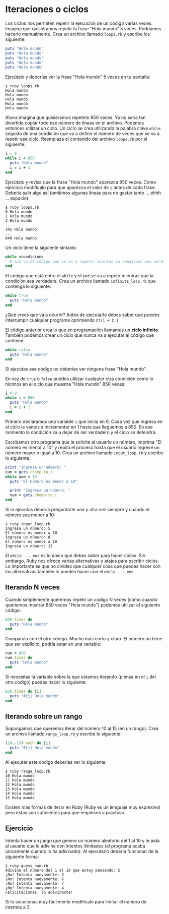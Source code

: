 # Iteraciones o ciclos

Los ciclos nos permiten repetir la ejecución de un código varias veces. Imagina que quisiéramos repetir la frase "Hola mundo" 5 veces. Podríamos hacerlo manualmente. Crea un archivo llamado `loops.rb` y escribe los siguiente:

```ruby
puts "Hola mundo"
puts "Hola mundo"
puts "Hola mundo"
puts "Hola mundo"
puts "Hola mundo"
```

Ejecútalo y deberías ver la frase "Hola mundo" 5 veces en tu pantalla:

```shell
$ ruby loops.rb
Hola mundo
Hola mundo
Hola mundo
Hola mundo
Hola mundo
```

Ahora imagina que quisieramos repetirlo 850 veces. Ya no sería tan divertido copiar todo ese número de líneas en el archivo. Podemos entonces utilizar un ciclo. Un ciclo se crea utilizando la palabra clave `while` seguido de una condición que va a definir el número de veces que se va a repetir ese ciclo. Reemplaza el contenido del archivo `loops.rb` por el siguiente:

```ruby
i = 0
while i < 850
  puts "Hola mundo"
  i = i + 1
end
```

Ejecútalo y revisa que la frase "Hola mundo" aparezca 850 veces. Como ejercicio modifícalo para que aparezca el valor de `i` antes de cada frase. Debería salir algo así (omitimos algunas líneas para no gastar tanto ... ehhh ... espacio):

```shell
$ ruby loops.rb
0 Hola mundo
1 Hola mundo
2 Hola mundo
...
345 Hola mundo
...
849 Hola mundo
```

Un ciclo tiene la siguiente sintaxis:

```ruby
while <condición>
  # acá va el código que se va a repetir mientas la condición sea verdadera
end
```

El código que está entre el `while` y el `end` se va a repetir mientras que la condición sea verdadera. Crea un archivo llamado `infinite_loop.rb` que contenga lo siguiente:

```ruby
while true
  puts "Hola mundo"
end
```

¿Qué crees que va a ocurrir? Antes de ejecutarlo debes saber que puedes interrumpir cualquier programa oprimiendo `Ctrl + C` :)

El código anterior crea lo que en programación llamamos un **ciclo infinito**. También podemos crear un ciclo que nunca va a ejecutar el código que contiene:

```ruby
while false
  puts "Hola mundo"
end
```

Si ejecutas ese código no deberías ver ninguna frase "Hola mundo".

En vez de `true` o `false` puedes utilizar cualquier otra condición como lo hicimos en el ciclo que muestra "Hola mundo" 850 veces:

```ruby
i = 0
while i < 850
  puts "Hola mundo"
  i = i + 1
end
```

Primero declaramos una variable `i` que inicia en 0. Cada vez que ingresa en el ciclo la vamos a incrementar en 1 hasta que lleguemos a 850. En ese momento la condición va a dejar de ser verdadero y el ciclo se detendrá.

Escribamos otro programa que le solicite al usuario un número, imprima "El número es menor a 10" y repita el proceso hasta que el usuario ingrese un número mayor o igual a 10. Crea un archivo llamado `input_loop.rb` y escribe lo siguiente.

```ruby
print "Ingresa un número: "
num = gets.chomp.to_i
while num < 10
  puts "El número es menor a 10"

  print "Ingresa un número: "
  num = gets.chomp.to_i
end
```

Si lo ejecutas debería preguntarte una y otra vez siempre y cuando el número sea menor a 10:

```shell
$ ruby input_loop.rb
Ingresa un número: 5
El número es menor a 10
Ingresa un número: 8
El número es menor a 10
Ingresa un número: 15
```

El `while ... end` es lo único que debes saber para hacer ciclos. Sin embargo, Ruby nos ofrece varias alternativas y atajos para escribir ciclos. Lo importante es que no olvides que cualquier cosa que puedes hacer con las alternativas también lo puedes hacer con el `while ... end`.

## Iterando N veces

Cuando simplemente queremos repetir un código N veces (como cuando queríamos mostrar 850 veces "Hola mundo") podemos utilizar el siguiente código:

```ruby
850.times do
  puts "Hola mundo"
end
```

Compáralo con el otro código. Mucho más corto y claro. El número no tiene que ser explícito, podría estar en una variable:

```ruby
num = 850
num.times do
  puts "Hola mundo"
end
```

Si necesitas la variable sobre la que estamos iterando (piensa en el `i` del otro código) puedes hacer lo siguiente:

```ruby
850.times do |i|
  puts "#{i} Hola mundo"
end
```

## Iterando sobre un rango

Supongamos que queremos iterar del número 10 al 15 (en un rango). Crea un archivo llamado `range_loop.rb` y escribe lo siguiente:

```ruby
(10..15).each do |i|
  puts "#{i} Hola mundo"
end
```

Al ejecutar este código deberías ver lo siguiente:

```shell
$ ruby range_loop.rb
10 Hola mundo
11 Hola mundo
12 Hola mundo
13 Hola mundo
14 Hola mundo
15 Hola mundo
```

Existen más formas de iterar en Ruby (Ruby es un lenguaje muy expresivo) pero estas son suficientes para que empieces a practicar.

## Ejercicio

Intenta hacer un juego que genere un número aleatorio del 1 al 10 y le pida al usuario que lo adivine con intentos ilimitados (el programa acaba únicamente cuando lo ha adivinado). Al ejecutarlo debería funcionar de la siguiente forma:

```shell
$ ruby guess_num.rb
Adivina el número del 1 al 10 que estoy pensando: 5
¡No! Intenta nuevamente: 3
¡No! Intenta nuevamente: 6
¡No! Intenta nuevamente: 7
¡No! Intenta nuevamente: 4
Felicitaciones, lo adivinaste!
```

Si lo solucionas muy fácilmente modifícalo para limitar el número de intentos a 3.
